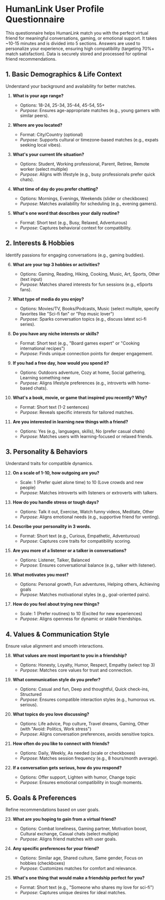 # HumanLink User Profile Questionnaire

This questionnaire helps HumanLink match you with the perfect virtual friend for meaningful conversations, gaming, or emotional support. It takes ~10-15 minutes and is divided into 5 sections. Answers are used to personalize your experience, ensuring high compatibility (targeting 70%+ match satisfaction). Data is securely stored and processed for optimal friend recommendations.

## 1. Basic Demographics & Life Context
Understand your background and availability for better matches.

1. **What is your age range?**  
   - Options: 18-24, 25-34, 35-44, 45-54, 55+  
   - *Purpose*: Ensures age-appropriate matches (e.g., young gamers with similar peers).

2. **Where are you located?**  
   - Format: City/Country (optional)  
   - *Purpose*: Supports cultural or timezone-based matches (e.g., expats seeking local vibes).

3. **What's your current life situation?**  
   - Options: Student, Working professional, Parent, Retiree, Remote worker (select multiple)  
   - *Purpose*: Aligns with lifestyle (e.g., busy professionals prefer quick chats).

4. **What time of day do you prefer chatting?**  
   - Options: Mornings, Evenings, Weekends (slider or checkboxes)  
   - *Purpose*: Matches availability for scheduling (e.g., evening gamers).

5. **What's one word that describes your daily routine?**  
   - Format: Short text (e.g., Busy, Relaxed, Adventurous)  
   - *Purpose*: Captures behavioral context for compatibility.

## 2. Interests & Hobbies
Identify passions for engaging conversations (e.g., gaming buddies).

6. **What are your top 3 hobbies or activities?**  
   - Options: Gaming, Reading, Hiking, Cooking, Music, Art, Sports, Other (text input)  
   - *Purpose*: Matches shared interests for fun sessions (e.g., eSports fans).

7. **What type of media do you enjoy?**  
   - Options: Movies/TV, Books/Podcasts, Music (select multiple, specify favorites like "Sci-fi fan" or "Pop music lover")  
   - *Purpose*: Sparks conversation topics (e.g., discuss latest sci-fi series).

8. **Do you have any niche interests or skills?**  
   - Format: Short text (e.g., "Board games expert" or "Cooking international recipes")  
   - *Purpose*: Finds unique connection points for deeper engagement.

9. **If you had a free day, how would you spend it?**  
   - Options: Outdoors adventure, Cozy at home, Social gathering, Learning something new  
   - *Purpose*: Aligns lifestyle preferences (e.g., introverts with home-based chats).

10. **What's a book, movie, or game that inspired you recently? Why?**  
    - Format: Short text (1-2 sentences)  
    - *Purpose*: Reveals specific interests for tailored matches.

11. **Are you interested in learning new things with a friend?**  
    - Options: Yes (e.g., languages, skills), No (prefer casual chats)  
    - *Purpose*: Matches users with learning-focused or relaxed friends.

## 3. Personality & Behaviors
Understand traits for compatible dynamics.

12. **On a scale of 1-10, how outgoing are you?**  
    - Scale: 1 (Prefer quiet alone time) to 10 (Love crowds and new people)  
    - *Purpose*: Matches introverts with listeners or extroverts with talkers.

13. **How do you handle stress or tough days?**  
    - Options: Talk it out, Exercise, Watch funny videos, Meditate, Other  
    - *Purpose*: Aligns emotional needs (e.g., supportive friend for venting).

14. **Describe your personality in 3 words.**  
    - Format: Short text (e.g., Curious, Empathetic, Adventurous)  
    - *Purpose*: Captures core traits for compatibility scoring.

15. **Are you more of a listener or a talker in conversations?**  
    - Options: Listener, Talker, Balanced  
    - *Purpose*: Ensures conversational balance (e.g., talker with listener).

16. **What motivates you most?**  
    - Options: Personal growth, Fun adventures, Helping others, Achieving goals  
    - *Purpose*: Matches motivational styles (e.g., goal-oriented pairs).

17. **How do you feel about trying new things?**  
    - Scale: 1 (Prefer routines) to 10 (Excited for new experiences)  
    - *Purpose*: Aligns openness for dynamic or stable friendships.

## 4. Values & Communication Style
Ensure value alignment and smooth interactions.

18. **What values are most important to you in a friendship?**  
    - Options: Honesty, Loyalty, Humor, Respect, Empathy (select top 3)  
    - *Purpose*: Matches core values for trust and connection.

19. **What communication style do you prefer?**  
    - Options: Casual and fun, Deep and thoughtful, Quick check-ins, Structured  
    - *Purpose*: Ensures compatible interaction styles (e.g., humorous vs. serious).

20. **What topics do you love discussing?**  
    - Options: Life advice, Pop culture, Travel dreams, Gaming, Other (with "Avoid: Politics, Work stress")  
    - *Purpose*: Aligns conversation preferences, avoids sensitive topics.

21. **How often do you like to connect with friends?**  
    - Options: Daily, Weekly, As needed (scale or checkboxes)  
    - *Purpose*: Matches session frequency (e.g., 8 hours/month average).

22. **If a conversation gets serious, how do you respond?**  
    - Options: Offer support, Lighten with humor, Change topic  
    - *Purpose*: Ensures emotional compatibility in tough moments.

## 5. Goals & Preferences
Refine recommendations based on user goals.

23. **What are you hoping to gain from a virtual friend?**  
    - Options: Combat loneliness, Gaming partner, Motivation boost, Cultural exchange, Casual chats (select multiple)  
    - *Purpose*: Aligns friend matches with user goals.

24. **Any specific preferences for your friend?**  
    - Options: Similar age, Shared culture, Same gender, Focus on hobbies (checkboxes)  
    - *Purpose*: Customizes matches for comfort and relevance.

25. **What's one thing that would make a friendship perfect for you?**  
    - Format: Short text (e.g., "Someone who shares my love for sci-fi")  
    - *Purpose*: Captures unique desires for ideal matches.
